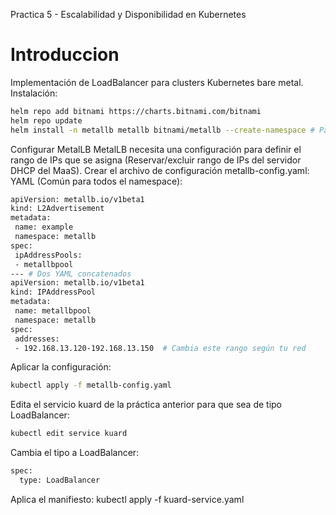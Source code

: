 Practica 5 - Escalabilidad y Disponibilidad en Kubernetes

# Introduccion

Implementación de LoadBalancer para clusters Kubernetes bare metal. 
Instalación:
```bash
helm repo add bitnami https://charts.bitnami.com/bitnami
helm repo update
helm install -n metallb metallb bitnami/metallb --create-namespace # Para crear en una namespace
```
Configurar MetalLB MetalLB necesita una configuración para definir el rango de IPs que se asigna (Reservar/excluir rango de IPs del servidor DHCP del MaaS). Crear el archivo de configuración metallb-config.yaml:
YAML (Común para todos el namespace):
```bash
apiVersion: metallb.io/v1beta1
kind: L2Advertisement
metadata:
 name: example
 namespace: metallb
spec:
 ipAddressPools:
 - metallbpool
--- # Dos YAML concatenados
apiVersion: metallb.io/v1beta1
kind: IPAddressPool
metadata:
 name: metallbpool
 namespace: metallb
spec:
 addresses:
 - 192.168.13.120-192.168.13.150  # Cambia este rango según tu red
```

Aplicar la configuración:
```bash
kubectl apply -f metallb-config.yaml
```

Edita el servicio kuard de la práctica anterior para que sea de tipo LoadBalancer:
```bash
kubectl edit service kuard
```

Cambia el tipo a LoadBalancer:
```bash
spec:
  type: LoadBalancer
```

Aplica el manifiesto:
kubectl apply -f kuard-service.yaml

